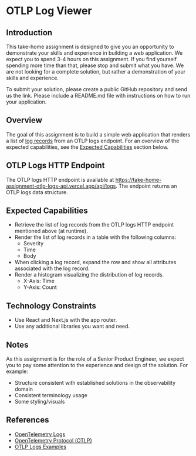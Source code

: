 # OTLP Log Viewer

## Introduction
This take-home assignment is designed to give you an opportunity to demonstrate your skills and experience in
building a web application. We expect you to spend 3-4 hours on this assignment. If you find yourself spending more time
than that, please stop and submit what you have. We are not looking for a complete solution, but rather a demonstration
of your skills and experience.

To submit your solution, please create a public GitHub repository and send us the link. Please include a README.md file
with instructions on how to run your application.

## Overview
The goal of this assignment is to build a simple web application that renders a list of [log records](https://opentelemetry.io/docs/concepts/signals/logs/) from an OTLP logs
endpoint. For an overview of the expected capabilities, see the [Expected Capabilities](#expected-capabilities) section
below.

## OTLP Logs HTTP Endpoint
The OTLP logs HTTP endpoint is available at https://take-home-assignment-otlp-logs-api.vercel.app/api/logs. The endpoint
returns an OTLP logs data structure.

## Expected Capabilities
 - Retrieve the list of log records from the OTLP logs HTTP endpoint mentioned above (at runtime).
 - Render the list of log records in a table with the following columns:
   - Severity
   - Time
   - Body
 - When clicking a log record, expand the row and show all attributes associated with the log record.
 - Render a histogram visualizing the distribution of log records.
   - X-Axis: Time
   - Y-Axis: Count

## Technology Constraints
 - Use React and Next.js with the app router.
 - Use any additional libraries you want and need.

## Notes
As this assignment is for the role of a Senior Product Engineer, we expect you to pay some attention to the experience and design of the solution. For example:
 - Structure consistent with established solutions in the observability domain
 - Consistent terminology usage
 - Some styling/visuals

## References

- [OpenTelemetry Logs](https://opentelemetry.io/docs/concepts/signals/logs/)
- [OpenTelemetry Protocol (OTLP)](https://github.com/open-telemetry/opentelemetry-proto)
- [OTLP Logs Examples](https://github.com/open-telemetry/opentelemetry-proto/blob/main/examples/logs.json)